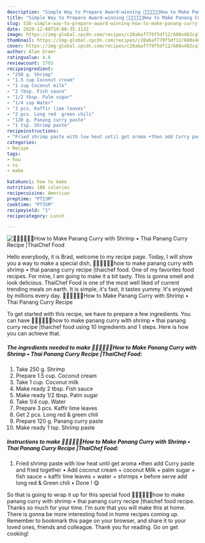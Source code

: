```yaml
---
description: "Simple Way to Prepare Award-winning 🧑🏽‍🍳🧑🏼‍🍳How to Make Panang Curry with Shrimp • Thai Panang Curry Recipe |ThaiChef Food"
title: "Simple Way to Prepare Award-winning 🧑🏽‍🍳🧑🏼‍🍳How to Make Panang Curry with Shrimp • Thai Panang Curry Recipe |ThaiChef Food"
slug: 526-simple-way-to-prepare-award-winning-how-to-make-panang-curry-with-shrimp-thai-panang-curry-recipe-thaichef-food
date: 2020-12-08T19:00:35.113Z
image: https://img-global.cpcdn.com/recipes/c20abaf779f5df12/680x482cq70/🧑🏽🍳🧑🏼🍳how-to-make-panang-curry-with-shrimp-•-thai-panang-curry-recipe-thaichef-food-recipe-main-photo.jpg
thumbnail: https://img-global.cpcdn.com/recipes/c20abaf779f5df12/680x482cq70/🧑🏽🍳🧑🏼🍳how-to-make-panang-curry-with-shrimp-•-thai-panang-curry-recipe-thaichef-food-recipe-main-photo.jpg
cover: https://img-global.cpcdn.com/recipes/c20abaf779f5df12/680x482cq70/🧑🏽🍳🧑🏼🍳how-to-make-panang-curry-with-shrimp-•-thai-panang-curry-recipe-thaichef-food-recipe-main-photo.jpg
author: Alan Greer
ratingvalue: 4.6
reviewcount: 1793
recipeingredient:
- "250 g. Shrimp"
- "1.5 cup Coconut cream"
- "1 cup Coconut milk"
- "2 tbsp. Fish sauce"
- "1/2 tbsp. Palm sugar"
- "1/4 cup Water"
- "3 pcs. Kaffir lime leaves"
- "2 pcs. Long red  green chili"
- "120 g. Panang curry paste"
- "1 tsp. Shrimp paste"
recipeinstructions:
- "Fried shrimp paste with low heat until get aroma •then add Curry paste and fried together • Add coconut cream + coconut Milk + palm sugar + fish sauce + kaffir lime leaves + water + shirmps • before serve add long red &amp; Green chili • Done ! 😋"
categories:
- Recipe
tags:
- how
- to
- make

katakunci: how to make 
nutrition: 188 calories
recipecuisine: American
preptime: "PT23M"
cooktime: "PT35M"
recipeyield: "1"
recipecategory: Lunch

---
```



![🧑🏽‍🍳🧑🏼‍🍳How to Make Panang Curry with Shrimp • Thai Panang Curry Recipe |ThaiChef Food](https://img-global.cpcdn.com/recipes/c20abaf779f5df12/680x482cq70/🧑🏽🍳🧑🏼🍳how-to-make-panang-curry-with-shrimp-•-thai-panang-curry-recipe-thaichef-food-recipe-main-photo.jpg)

Hello everybody, it is Brad, welcome to my recipe page. Today, I will show you a way to make a special dish, 🧑🏽‍🍳🧑🏼‍🍳how to make panang curry with shrimp • thai panang curry recipe |thaichef food. One of my favorites food recipes. For mine, I am going to make it a bit tasty. This is gonna smell and look delicious.
ThaiChef Food is one of the most well liked of current trending meals on earth. It is simple, it's fast, it tastes yummy. It's enjoyed by millions every day. 🧑🏽‍🍳🧑🏼‍🍳How to Make Panang Curry with Shrimp • Thai Panang Curry Recipe 




To get started with this recipe, we have to prepare a few ingredients. You can have 🧑🏽‍🍳🧑🏼‍🍳how to make panang curry with shrimp • thai panang curry recipe |thaichef food using 10 ingredients and 1 steps. Here is how you can achieve that.

<!--inarticleads1-->

##### The ingredients needed to make 🧑🏽‍🍳🧑🏼‍🍳How to Make Panang Curry with Shrimp • Thai Panang Curry Recipe |ThaiChef Food:

1. Take 250 g. Shrimp
1. Prepare 1.5 cup. Coconut cream
1. Take 1 cup. Coconut milk
1. Make ready 2 tbsp. Fish sauce
1. Make ready 1/2 tbsp. Palm sugar
1. Take 1/4 cup. Water
1. Prepare 3 pcs. Kaffir lime leaves
1. Get 2 pcs. Long red &amp; green chili
1. Prepare 120 g. Panang curry paste
1. Make ready 1 tsp. Shrimp paste




<!--inarticleads2-->

##### Instructions to make 🧑🏽‍🍳🧑🏼‍🍳How to Make Panang Curry with Shrimp • Thai Panang Curry Recipe |ThaiChef Food:

1. Fried shrimp paste with low heat until get aroma •then add Curry paste and fried together • Add coconut cream + coconut Milk + palm sugar + fish sauce + kaffir lime leaves + water + shirmps • before serve add long red &amp; Green chili • Done ! 😋




So that is going to wrap it up for this special food 🧑🏽‍🍳🧑🏼‍🍳how to make panang curry with shrimp • thai panang curry recipe |thaichef food recipe. Thanks so much for your time. I'm sure that you will make this at home. There is gonna be more interesting food in home recipes coming up. Remember to bookmark this page on your browser, and share it to your loved ones, friends and colleague. Thank you for reading. Go on get cooking!
